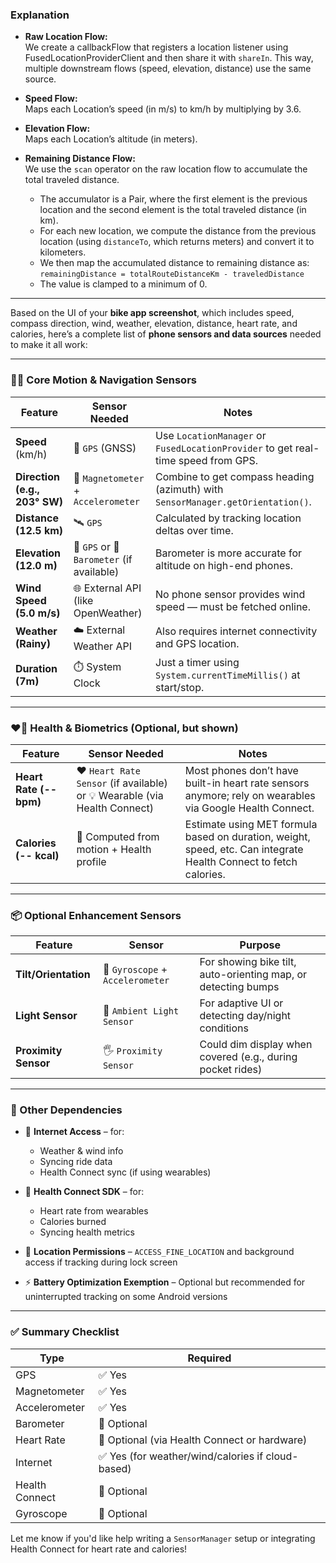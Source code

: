 ### Explanation

- **Raw Location Flow:**  
  We create a callbackFlow that registers a location listener using FusedLocationProviderClient and
  then share it with `shareIn`. This way, multiple downstream flows (speed, elevation, distance) use
  the same source.

- **Speed Flow:**  
  Maps each Location’s speed (in m/s) to km/h by multiplying by 3.6.

- **Elevation Flow:**  
  Maps each Location’s altitude (in meters).

- **Remaining Distance Flow:**  
  We use the `scan` operator on the raw location flow to accumulate the total traveled distance.
    - The accumulator is a Pair, where the first element is the previous location and the second
      element is the total traveled distance (in km).
    - For each new location, we compute the distance from the previous location (using `distanceTo`,
      which returns meters) and convert it to kilometers.
    - We then map the accumulated distance to remaining distance as:  
      `remainingDistance = totalRouteDistanceKm - traveledDistance`
    - The value is clamped to a minimum of 0.

---

Based on the UI of your **bike app screenshot**, which includes speed, compass direction, wind,
weather, elevation, distance, heart rate, and calories, here’s a complete list of **phone sensors
and data sources** needed to make it all work:

---

### 🚴‍♂️ Core Motion & Navigation Sensors

| Feature                       | Sensor Needed                             | Notes                                                                             |
|-------------------------------|-------------------------------------------|-----------------------------------------------------------------------------------|
| **Speed** (km/h)              | 🧭 `GPS` (GNSS)                           | Use `LocationManager` or `FusedLocationProvider` to get real-time speed from GPS. |
| **Direction (e.g., 203° SW)** | 🧲 `Magnetometer` + `Accelerometer`       | Combine to get compass heading (azimuth) with `SensorManager.getOrientation()`.   |
| **Distance (12.5 km)**        | 🛰️ `GPS`                                 | Calculated by tracking location deltas over time.                                 |
| **Elevation (12.0 m)**        | 📡 `GPS` or 🧭 `Barometer` (if available) | Barometer is more accurate for altitude on high-end phones.                       |
| **Wind Speed (5.0 m/s)**      | 🌐 External API (like OpenWeather)        | No phone sensor provides wind speed — must be fetched online.                     |
| **Weather (Rainy)**           | ☁️ External Weather API                   | Also requires internet connectivity and GPS location.                             |
| **Duration (7m)**             | ⏱️ System Clock                           | Just a timer using `System.currentTimeMillis()` at start/stop.                    |

---

### ❤️‍🔥 Health & Biometrics (Optional, but shown)

| Feature                 | Sensor Needed                                                             | Notes                                                                                                             |
|-------------------------|---------------------------------------------------------------------------|-------------------------------------------------------------------------------------------------------------------|
| **Heart Rate (-- bpm)** | ❤️ `Heart Rate Sensor` (if available) or 💡 Wearable (via Health Connect) | Most phones don’t have built-in heart rate sensors anymore; rely on wearables via Google Health Connect.          |
| **Calories (-- kcal)**  | 🔢 Computed from motion + Health profile                                  | Estimate using MET formula based on duration, weight, speed, etc. Can integrate Health Connect to fetch calories. |

---

### 📦 Optional Enhancement Sensors

| Feature              | Sensor                           | Purpose                                                       |
|----------------------|----------------------------------|---------------------------------------------------------------|
| **Tilt/Orientation** | 🧠 `Gyroscope` + `Accelerometer` | For showing bike tilt, auto-orienting map, or detecting bumps |
| **Light Sensor**     | 🔆 `Ambient Light Sensor`        | For adaptive UI or detecting day/night conditions             |
| **Proximity Sensor** | 🖐️ `Proximity Sensor`           | Could dim display when covered (e.g., during pocket rides)    |

---

### 🔌 Other Dependencies

- 📶 **Internet Access** – for:
    - Weather & wind info
    - Syncing ride data
    - Health Connect sync (if using wearables)

- 🧠 **Health Connect SDK** – for:
    - Heart rate from wearables
    - Calories burned
    - Syncing health metrics

- 📍 **Location Permissions** – `ACCESS_FINE_LOCATION` and background access if tracking during lock
  screen

- ⚡ **Battery Optimization Exemption** – Optional but recommended for uninterrupted tracking on some
  Android versions

---

### ✅ Summary Checklist

| Type           | Required                                         |
|----------------|--------------------------------------------------|
| GPS            | ✅ Yes                                            |
| Magnetometer   | ✅ Yes                                            |
| Accelerometer  | ✅ Yes                                            |
| Barometer      | 🔄 Optional                                      |
| Heart Rate     | 🔄 Optional (via Health Connect or hardware)     |
| Internet       | ✅ Yes (for weather/wind/calories if cloud-based) |
| Health Connect | 🔄 Optional                                      |
| Gyroscope      | 🔄 Optional                                      |

Let me know if you'd like help writing a `SensorManager` setup or integrating Health Connect for
heart rate and calories!
